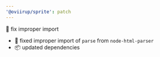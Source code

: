 ```yaml
---
'@oviirup/sprite': patch
---
```


🐛 fix improper import

- 🐛 fixed improper import of `parse` from `node-html-parser`
- 📦 updated dependencies
